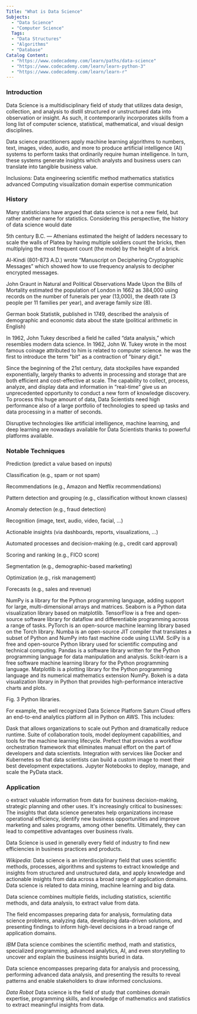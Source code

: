 ```yaml
---
Title: "What is Data Science"
Subjects:
  - "Data Science"
  - "Computer Science"
  Tags:
  - "Data Structures"
  - "Algorithms"
  - "Database"
Catalog Content:
  - "https://www.codecademy.com/learn/paths/data-science"
  - "https://www.codecademy.com/learn/learn-python-3"
  - "https://www.codecademy.com/learn/learn-r"
---
```


### Introduction
Data Science is a multidisciplinary field of study that utilizes data design, collection, and analysis to distill structured or unstructured data into observation or insight. As such, it contemporarily incorporates skills from a long list of computer science, statistical, mathematical, and visual design disciplines.


Data science practitioners apply machine learning algorithms to numbers, text, images, video, audio, and more to produce artificial intelligence (AI) systems to perform tasks that ordinarily require human intelligence. In turn, these systems generate insights which analysts and business users can translate into tangible business value.

Inclusions:
Data engineering
scientific method
mathematics
statistics
advanced Computing
visualization
domain expertise
communication


### History

Many statisticians have argued that data science is not a new field, but rather another name for statistics. Considering this perspective, the history of data science would date

5th century B.C. — Athenians estimated the height of ladders necessary to scale the walls of Platea by having multiple
soldiers count the bricks, then multiplying the most frequent
count (the mode) by the height of a brick.

Al-Kindi (801-873 A.D.) wrote “Manuscript on Deciphering Cryptographic Messages” which showed how to use frequency analysis to decipher encrypted messages.

John Graunt in Natural and Political Observations Made Upon the Bills of Mortality estimated the population of London in 1662 as 384,000 using records on the number of funerals per year (13,000), the death rate (3 people per 11 families per year), and average family size (8).

German book Statistik, published in 1749, described the analysis of demographic and economic data about the state (political arithmetic in English)

In 1962, John Tukey described a field he called “data analysis,” which resembles modern data science.
In 1962, John W. Tukey wrote in the most famous coinage attributed to him is related to computer science. he was the first to introduce the term "bit" as a contraction of "binary digit."

Since the beginning of the 21st century, data stockpiles have expanded exponentially, largely thanks to advents in processing and storage that are both efficient and cost-effective at scale. The capability to collect, process, analyze, and display data and information in “real-time” give us an unprecedented opportunity to conduct a new form of knowledge discovery. To process this huge amount of data, Data Scientists need high performance also of a large portfolio of technologies to speed up tasks and data processing in a matter of seconds.

Disruptive technologies like artificial intelligence, machine learning, and deep learning are nowadays available for Data Scientists thanks to powerful platforms available.

### Notable Techniques

Prediction (predict a value based on inputs)

Classification (e.g., spam or not spam)

Recommendations (e.g., Amazon and Netflix recommendations)

Pattern detection and grouping (e.g., classification without known classes)

Anomaly detection (e.g., fraud detection)

Recognition (image, text, audio, video, facial, …)

Actionable insights (via dashboards, reports, visualizations, …)

Automated processes and decision-making (e.g., credit card approval)

Scoring and ranking (e.g., FICO score)

Segmentation (e.g., demographic-based marketing)

Optimization (e.g., risk management)

Forecasts (e.g., sales and revenue)

NumPy is a library for the Python programming language, adding support for large, multi-dimensional arrays and matrices.
Seaborn is a Python data visualization library based on matplotlib.
TensorFlow is a free and open-source software library for dataflow and differentiable programming across a range of tasks.
PyTorch is an open-source machine learning library based on the Torch library.
Numba is an open-source JIT compiler that translates a subset of Python and NumPy into fast machine code using LLVM.
SciPy is a free and open-source Python library used for scientific computing and technical computing.
Pandas is a software library written for the Python programming language for data manipulation and analysis.
Scikit-learn is a free software machine learning library for the Python programming language.
Matplotlib is a plotting library for the Python programming language and its numerical mathematics extension NumPy.
Bokeh is a data visualization library in Python that provides high-performance interactive charts and plots.


Fig. 3 Python libraries.

For example, the well recognized Data Science Platform Saturn Cloud offers an end-to-end analytics platform all in Python on AWS. This includes:

Dask that allows organizations to scale out Python and dramatically reduce runtime.
Suite of collaboration tools, model deployment capabilities, and tools for the machine learning lifecycle.
Prefect that provides a workflow orchestration framework that eliminates manual effort on the part of developers and data scientists.
Integration with services like Docker and Kubernetes so that data scientists can build a custom image to meet their best development expectations.
Jupyter Notebooks to deploy, manage, and scale the PyData stack.

### Application
o extract valuable information from data for business decision-making, strategic planning and other uses. It's increasingly critical to businesses: The insights that data science generates help organizations increase operational efficiency, identify new business opportunities and improve marketing and sales programs, among other benefits. Ultimately, they can lead to competitive advantages over business rivals.

Data Science is used in generally every field of industry to find new efficiencies in business practices and products.

*Wikipedia*:
Data science is an interdisciplinary field that uses scientific methods, processes, algorithms and systems to extract knowledge and insights from structured and unstructured data, and apply knowledge and actionable insights from data across a broad range of application domains. Data science is related to data mining, machine learning and big data.

Data science combines multiple fields, including statistics, scientific methods, and data analysis, to extract value from data.

The field encompasses preparing data for analysis, formulating data science problems, analyzing data, developing data-driven solutions, and presenting findings to inform high-level decisions in a broad range of application domains.


*IBM*
Data science combines the scientific method, math and statistics, specialized programming, advanced analytics, AI, and even storytelling to uncover and explain the business insights buried in data.

Data science encompasses preparing data for analysis and processing, performing advanced data analysis, and presenting the results to reveal patterns and enable stakeholders to draw informed conclusions.

*Data Robot*
Data science is the field of study that combines domain expertise, programming skills, and knowledge of mathematics and statistics to extract meaningful insights from data.
